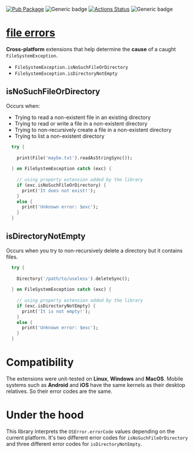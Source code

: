 [![Pub Package](https://img.shields.io/pub/v/file_errors.svg)](https://pub.dev/packages/file_errors)
![Generic badge](https://img.shields.io/badge/status-it_works-ok.svg)
[![Actions Status](https://github.com/rtmigo/file_errors/workflows/unittest/badge.svg?branch=master)](https://github.com/rtmigo/file_errors/actions)
![Generic badge](https://img.shields.io/badge/testing_on-Win_|_Mac_|_Linux-blue.svg)

# [file errors](https://github.com/rtmigo/file_errors)

**Cross-platform** extensions that help determine the **cause** of a caught `FileSystemException`.

- `FileSystemException.isNoSuchFileOrDirectory`
- `FileSystemException.isDirectoryNotEmpty`

## isNoSuchFileOrDirectory

Occurs when:
- Trying to read a non-existent file in an existing directory
- Trying to read or write a file in a non-existent directory
- Trying to non-recursively create a file in a non-existent directory
- Trying to list a non-existent directory

``` dart
  try {
    
    print(File('maybe.txt').readAsStringSync());
    
  } on FileSystemException catch (exc) {
    
    // using property extension added by the library
    if (exc.isNoSuchFileOrDirectory) { 
      print('It does not exist!');
    }
    else {
      print('Unknown error: $exc');
    }
  }
```

## isDirectoryNotEmpty

Occurs when you try to non-recursively delete a directory but it contains files.

``` dart
  try {
    
    Directory('/path/to/useless').deleteSync();
    
  } on FileSystemException catch (exc) {
    
    // using property extension added by the library
    if (exc.isDirectoryNotEmpty) {
      print('It is not empty!');
    }
    else {
      print('Unknown error: $exc');
    }
  }
```

# Compatibility 

The extensions were unit-tested on **Linux**, **Windows** and **MacOS**. 
Mobile systems such as **Android** and **iOS** have the same kernels 
as their desktop relatives. So their error codes are the same.

# Under the hood

This library interprets the `OSError.errorCode` values depending on the
current platform. It's two different error codes for `isNoSuchFileOrDirectory` 
and three different error codes for `isDirectoryNotEmpty`. 